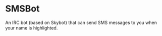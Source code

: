 # SMSBot

An IRC bot (based on Skybot) that can send SMS messages to you when your name is highlighted.